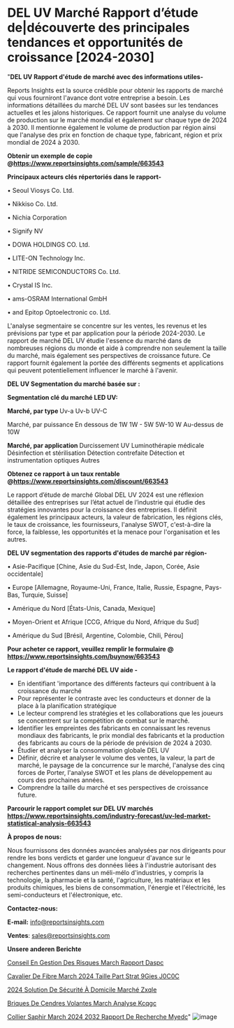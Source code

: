 # DEL UV Marché Rapport d’étude de|découverte des principales tendances et opportunités de croissance [2024-2030]

"<strong>DEL UV Rapport d'étude de marché avec des informations utiles-</strong>

Reports Insights est la source crédible pour obtenir les rapports de marché qui vous fourniront l'avance dont votre entreprise a besoin. Les informations détaillées du marché DEL UV sont basées sur les tendances actuelles et les jalons historiques. Ce rapport fournit une analyse du volume de production sur le marché mondial et également sur chaque type de 2024 à 2030. Il mentionne également le volume de production par région ainsi que l'analyse des prix en fonction de chaque type, fabricant, région et prix mondial de 2024 à 2030.

<strong><b>Obtenir un exemple de copie @</b></strong><a href=https://www.reportsinsights.com/sample/663543><strong><b>https://www.reportsinsights.com/sample/663543</b></strong></a>

<b>Principaux acteurs clés répertoriés dans le rapport-</b>

<b> </b>• Seoul Viosys Co. Ltd.

• Nikkiso Co. Ltd.

• Nichia Corporation

• Signify NV

• DOWA HOLDINGS CO. Ltd.

• LITE-ON Technology Inc.

• NITRIDE SEMICONDUCTORS Co. Ltd.

• Crystal IS Inc.

• ams-OSRAM International GmbH

• and Epitop Optoelectronic co. Ltd.

L'analyse segmentaire se concentre sur les ventes, les revenus et les prévisions par type et par application pour la période 2024-2030. Le rapport de marché DEL UV étudie l'essence du marché dans de nombreuses régions du monde et aide à comprendre non seulement la taille du marché, mais également ses perspectives de croissance future. Ce rapport fournit également la portée des différents segments et applications qui peuvent potentiellement influencer le marché à l'avenir.

<strong>DEL UV Segmentation du marché basée sur :</strong>

<strong> Segmentation clé du marché LED UV: </strong>

<strong> Marché, par type </strong>
Uv-a
Uv-b
UV-C

Marché, par puissance
En dessous de 1W
1W - 5W
5W-10 W
Au-dessus de 10W

<strong> Marché, par application </strong>
Durcissement UV
Luminothérapie médicale
Désinfection et stérilisation
Détection contrefaite
Détection et instrumentation optiques
Autres

<strong><b>Obtenez ce rapport à un taux rentable @</b></strong><a href=https://www.reportsinsights.com/discount/663543><strong><b>https://www.reportsinsights.com/discount/663543</b></strong></a>

Le rapport d’étude de marché Global DEL UV 2024 est une réflexion détaillée des entreprises sur l’état actuel de l’industrie qui étudie des stratégies innovantes pour la croissance des entreprises. Il définit également les principaux acteurs, la valeur de fabrication, les régions clés, le taux de croissance, les fournisseurs, l'analyse SWOT, c'est-à-dire la force, la faiblesse, les opportunités et la menace pour l'organisation et les autres.

<strong>DEL UV segmentation des rapports d'études de marché par région-</strong>

• Asie-Pacifique [Chine, Asie du Sud-Est, Inde, Japon, Corée, Asie occidentale]

• Europe [Allemagne, Royaume-Uni, France, Italie, Russie, Espagne, Pays-Bas, Turquie, Suisse]

• Amérique du Nord [États-Unis, Canada, Mexique]

• Moyen-Orient et Afrique [CCG, Afrique du Nord, Afrique du Sud]

• Amérique du Sud [Brésil, Argentine, Colombie, Chili, Pérou]

<strong>Pour acheter ce rapport, veuillez remplir le formulaire @   <a href=https://www.reportsinsights.com/buynow/663543>https://www.reportsinsights.com/buynow/663543</a></strong>

<strong>Le rapport d'étude de marché DEL UV aide -</strong>
<ul>
  <li>En identifiant 'importance des différents facteurs qui contribuent à la croissance du marché</li>
  <li>Pour représenter le contraste avec les conducteurs et donner de la place à la planification stratégique</li>
  <li>Le lecteur comprend les stratégies et les collaborations que les joueurs se concentrent sur la compétition de combat sur le marché.</li>
  <li>Identifier les empreintes des fabricants en connaissant les revenus mondiaux des fabricants, le prix mondial des fabricants et la production des fabricants au cours de la période de prévision de 2024 à 2030.</li>
  <li>Étudier et analyser la consommation globale DEL UV</li>
  <li>Définir, décrire et analyser le volume des ventes, la valeur, la part de marché, le paysage de la concurrence sur le marché, l'analyse des cinq forces de Porter, l'analyse SWOT et les plans de développement au cours des prochaines années.</li>
  <li>Comprendre la taille du marché et ses perspectives de croissance future.</li>
</ul>

<strong>Parcourir le rapport complet sur DEL UV marchés <a href=https://www.reportsinsights.com/industry-forecast/uv-led-market-statistical-analysis-663543>https://www.reportsinsights.com/industry-forecast/uv-led-market-statistical-analysis-663543</a></strong>

<strong>À propos de nous:</strong>

Nous fournissons des données avancées analysées par nos dirigeants pour rendre les bons verdicts et garder une longueur d'avance sur le changement. Nous offrons des données liées à l'industrie autorisant des recherches pertinentes dans un méli-mélo d'industries, y compris la technologie, la pharmacie et la santé, l'agriculture, les matériaux et les produits chimiques, les biens de consommation, l'énergie et l'électricité, les semi-conducteurs et l'électronique, etc.

<strong>Contactez-nous:</strong>

<strong>E-mail:</strong> <a href=mailto:info@reportsinsights.com>info@reportsinsights.com</a>

<strong>Ventes</strong>: <a href=mailto:sales@reportsinsights.com>sales@reportsinsights.com</a>

<strong>Unsere anderen Berichte</strong>

<a href=https://www.linkedin.com/pulse/conseil-en-gestion-des-risques-march%C3%A9-rapport-daspc/>Conseil En Gestion Des Risques March Rapport Daspc</a>

<a href=https://www.linkedin.com/pulse/cavalier-de-fibre-march%C3%A9-2024-taille-part-strat%C3%A9gies-j0c0c/>Cavalier De Fibre March 2024 Taille Part Strat 9Gies J0C0C</a>

<a href=https://www.linkedin.com/pulse/2024-solution-de-sécurité-à-domicile-marché-zxqle/>2024 Solution De Sécurité À Domicile Marché Zxqle</a>

<a href=https://www.linkedin.com/pulse/briques-de-cendres-volantes-march%C3%A9-analyse-kcqgc/>Briques De Cendres Volantes March Analyse Kcqgc</a>

<a href=https://www.linkedin.com/pulse/collier-saphir-march%C3%A9-2024-2032-rapport-de-recherche-myedc/>Collier Saphir March 2024 2032 Rapport De Recherche Myedc</a>"
![image](https://github.com/daminid12/RImarketdynamics/assets/158430485/bfefdae3-4d45-4333-a3da-02d3c0316b62)
